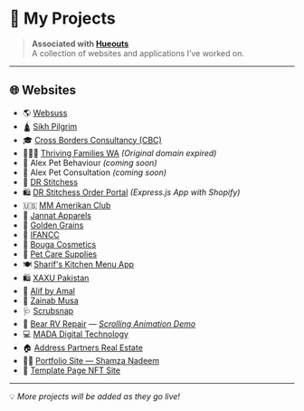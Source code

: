 # 🚀 My Projects

> **Associated with [Hueouts](https://hueouts.com)**  
> A collection of websites and applications I’ve worked on.

---

## 🌐 Websites
- 🌎 [Websuss](https://websuss.com)
- 🛕 [Sikh Pilgrim](https://sikhpilgrim.com)
- 🎓 [Cross Borders Consultancy (CBC)](https://crossbordersconsultancy.co.uk)
- 👨‍👩‍👧 [Thriving Families WA](https://thriving.hueouts.com/) *(Original domain expired)*
- 🐾 Alex Pet Behaviour *(coming soon)*
- 🐾 Alex Pet Consultation *(coming soon)*
- 🧵 [DR Stitchess](https://drstitchess.com)
- 🛍️ [DR Stitchess Order Portal](https://dr.stitchess.order.portal.hueouts.com/se) *(Express.js App with Shopify)*
- 🇺🇸 [MM Amerikan Club](https://www.mmamerikanclub.com)
- 👗 [Jannat Apparels](https://jannatapparels.com)
- 🌾 [Golden Grains](https://golden-grains.com)
- 🕌 [IFANCC](https://www.ifancc.org)
- 💄 [Bouga Cosmetics](https://bougainvilleacosmetics.com)
- 🐶 [Pet Care Supplies](https://petcaresupplies.store)
- 🍽️ [Sharif's Kitchen Menu App](https://shariffskitchen.com/collections/all)
- 🛍️ [XAXU Pakistan](https://www.xaxu.pk)
- 🧵 [Alif by Amal](https://www.alifbyamal.com)
- 🌸 [Zainab Musa](https://zainabmusa.com)
- 🩺 [Scrubsnap](https://scrubsnap.com)
- 🚐 [Bear RV Repair](https://www.bearvrepair.com) — *[Scrolling Animation Demo](https://bear-running-on-scroll.vercel.app/)*
- 💻 [MADA Digital Technology](https://madadt.com)
- 🏠 [Address Partners Real Estate](https://addresspartnersrealestate.com)
- 👩‍💻 [Portfolio Site — Shamza Nadeem](https://shamza.hueouts.com)
- 🎨 [Template Page NFT Site](https://nft.hueouts.com)

---

💡 *More projects will be added as they go live!*
